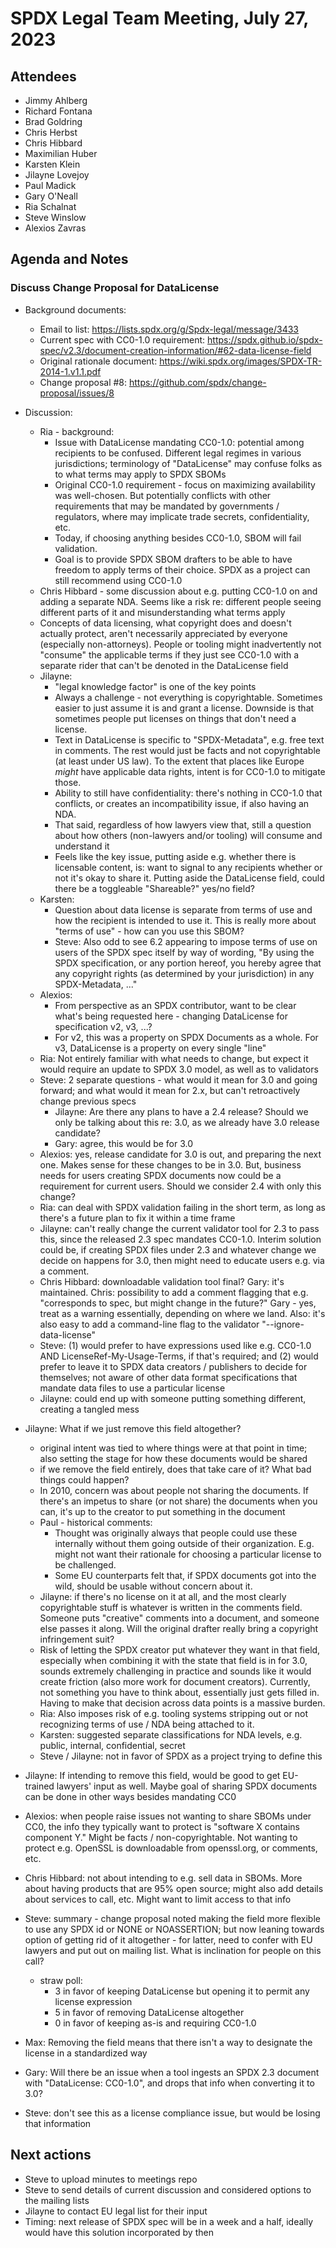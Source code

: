 # SPDX Legal Team Meeting, July 27, 2023

## Attendees

* Jimmy Ahlberg
* Richard Fontana
* Brad Goldring
* Chris Herbst
* Chris Hibbard
* Maximilian Huber
* Karsten Klein
* Jilayne Lovejoy
* Paul Madick
* Gary O'Neall
* Ria Schalnat
* Steve Winslow
* Alexios Zavras

## Agenda and Notes

### Discuss Change Proposal for DataLicense

* Background documents:
  * Email to list: https://lists.spdx.org/g/Spdx-legal/message/3433
  * Current spec with CC0-1.0 requirement: https://spdx.github.io/spdx-spec/v2.3/document-creation-information/#62-data-license-field
  * Original rationale document: https://wiki.spdx.org/images/SPDX-TR-2014-1.v1.1.pdf
  * Change proposal #8: https://github.com/spdx/change-proposal/issues/8

* Discussion:
  * Ria - background:
    * Issue with DataLicense mandating CC0-1.0: potential among recipients to be confused. Different legal regimes in various jurisdictions; terminology of "DataLicense" may confuse folks as to what terms may apply to SPDX SBOMs
    * Original CC0-1.0 requirement - focus on maximizing availability was well-chosen. But potentially conflicts with other requirements that may be mandated by governments / regulators, where may implicate trade secrets, confidentiality, etc.
    * Today, if choosing anything besides CC0-1.0, SBOM will fail validation.
    * Goal is to provide SPDX SBOM drafters to be able to have freedom to apply terms of their choice. SPDX as a project can still recommend using CC0-1.0
  * Chris Hibbard - some discussion about e.g. putting CC0-1.0 on and adding a separate NDA. Seems like a risk re: different people seeing different parts of it and misunderstanding what terms apply
  * Concepts of data licensing, what copyright does and doesn't actually protect, aren't necessarily appreciated by everyone (especially non-attorneys). People or tooling might inadvertently not "consume" the applicable terms if they just see CC0-1.0 with a separate rider that can't be denoted in the DataLicense field
  * Jilayne:
    * "legal knowledge factor" is one of the key points
    * Always a challenge - not everything is copyrightable. Sometimes easier to just assume it is and grant a license. Downside is that sometimes people put licenses on things that don't need a license.
    * Text in DataLicense is specific to "SPDX-Metadata", e.g. free text in comments. The rest would just be facts and not copyrightable (at least under US law). To the extent that places like Europe _might_ have applicable data rights, intent is for CC0-1.0 to mitigate those.
    * Ability to still have confidentiality: there's nothing in CC0-1.0 that conflicts, or creates an incompatibility issue, if also having an NDA.
    * That said, regardless of how lawyers view that, still a question about how others (non-lawyers and/or tooling) will consume and understand it
    * Feels like the key issue, putting aside e.g. whether there is licensable content, is: want to signal to any recipients whether or not it's okay to share it. Putting aside the DataLicense field, could there be a toggleable "Shareable?" yes/no field?
  * Karsten:
    * Question about data license is separate from terms of use and how the recipient is intended to use it. This is really more about "terms of use" - how can you use this SBOM?
    * Steve: Also odd to see 6.2 appearing to impose terms of use on users of the SPDX spec itself by way of wording, "By using the SPDX specification, or any portion hereof, you hereby agree that any copyright rights (as determined by your jurisdiction) in any SPDX-Metadata, ..."
  * Alexios:
    * From perspective as an SPDX contributor, want to be clear what's being requested here - changing DataLicense for specification v2, v3, ...?
    * For v2, this was a property on SPDX Documents as a whole. For v3, DataLicense is a property on every single "line"
  * Ria: Not entirely familiar with what needs to change, but expect it would require an update to SPDX 3.0 model, as well as to validators
  * Steve: 2 separate questions - what would it mean for 3.0 and going forward; and what would it mean for 2.x, but can't retroactively change previous specs
    * Jilayne: Are there any plans to have a 2.4 release? Should we only be talking about this re: 3.0, as we already have 3.0 release candidate?
    * Gary: agree, this would be for 3.0
  * Alexios: yes, release candidate for 3.0 is out, and preparing the next one. Makes sense for these changes to be in 3.0. But, business needs for users creating SPDX documents now could be a requirement for current users. Should we consider 2.4 with only this change?
  * Ria: can deal with SPDX validation failing in the short term, as long as there's a future plan to fix it within a time frame
  * Jilayne: can't really change the current validator tool for 2.3 to pass this, since the released 2.3 spec mandates CC0-1.0. Interim solution could be, if creating SPDX files under 2.3 and whatever change we decide on happens for 3.0, then might need to educate users e.g. via a comment. 
  * Chris Hibbard: downloadable validation tool final? Gary: it's maintained. Chris: possibility to add a comment flagging that e.g. "corresponds to spec, but might change in the future?" Gary - yes, treat as a warning essentially, depending on where we land. Also: it's also easy to add a command-line flag to the validator "--ignore-data-license"
  * Steve: (1) would prefer to have expressions used like e.g. CC0-1.0 AND LicenseRef-My-Usage-Terms, if that's required; and (2) would prefer to leave it to SPDX data creators / publishers to decide for themselves; not aware of other data format specifications that mandate data files to use a particular license
  * Jilayne: could end up with someone putting something different, creating a tangled mess

* Jilayne: What if we just remove this field altogether?
  * original intent was tied to where things were at that point in time; also setting the stage for how these documents would be shared
  * if we remove the field entirely, does that take care of it? What bad things could happen?
  * In 2010, concern was about people not sharing the documents. If there's an impetus to share (or not share) the documents when you can, it's up to the creator to put something in the document
  * Paul - historical comments:
    * Thought was originally always that people could use these internally without them going outside of their organization. E.g. might not want their rationale for choosing a particular license to be challenged.
    * Some EU counterparts felt that, if SPDX documents got into the wild, should be usable without concern about it.
  * Jilayne: if there's no license on it at all, and the most clearly copyrightable stuff is whatever is written in the comments field. Someone puts "creative" comments into a document, and someone else passes it along. Will the original drafter really bring a copyright infringement suit?
  * Risk of letting the SPDX creator put whatever they want in that field, especially when combining it with the state that field is in for 3.0, sounds extremely challenging in practice and sounds like it would create friction (also more work for document creators). Currently, not something you have to think about, essentially just gets filled in. Having to make that decision across data points is a massive burden.
  * Ria: Also imposes risk of e.g. tooling systems stripping out or not recognizing terms of use / NDA being attached to it.
  * Karsten: suggested separate classifications for NDA levels, e.g. public, internal, confidential, secret
  * Steve / Jilayne: not in favor of SPDX as a project trying to define this
* Jilayne: If intending to remove this field, would be good to get EU-trained lawyers' input as well. Maybe goal of sharing SPDX documents can be done in other ways besides mandating CC0
* Alexios: when people raise issues not wanting to share SBOMs under CC0, the info they typically want to protect is "software X contains component Y." Might be facts / non-copyrightable. Not wanting to protect e.g. OpenSSL is downloadable from openssl.org, or comments, etc.
* Chris Hibbard: not about intending to e.g. sell data in SBOMs. More about having products that are 95% open source; might also add details about services to call, etc. Might want to limit access to that info
* Steve: summary - change proposal noted making the field more flexible to use any SPDX id or NONE or NOASSERTION; but now leaning towards option of getting rid of it altogether - for latter, need to confer with EU lawyers and put out on mailing list. What is inclination for people on this call?
  * straw poll:
    * 3 in favor of keeping DataLicense but opening it to permit any license expression
    * 5 in favor of removing DataLicense altogether
    * 0 in favor of keeping as-is and requiring CC0-1.0

* Max: Removing the field means that there isn't a way to designate the license in a standardized way

* Gary: Will there be an issue when a tool ingests an SPDX 2.3 document with "DataLicense: CC0-1.0", and drops that info when converting it to 3.0?
* Steve: don't see this as a license compliance issue, but would be losing that information

## Next actions

* Steve to upload minutes to meetings repo
* Steve to send details of current discussion and considered options to the mailing lists
* Jilayne to contact EU legal list for their input
* Timing: next release of SPDX spec will be in a week and a half, ideally would have this solution incorporated by then

